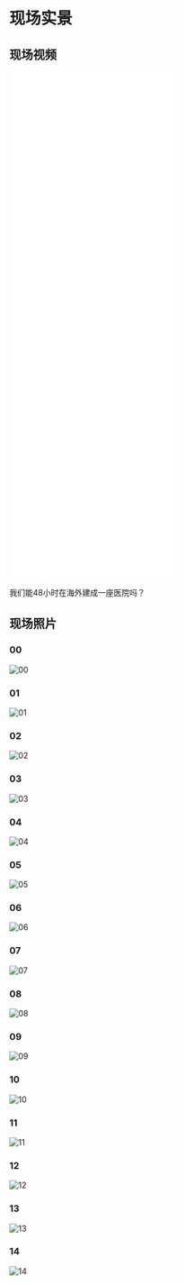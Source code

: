 # 现场实景

## 现场视频

<iframe src="//player.bilibili.com/player.html?aid=327898953&bvid=BV1XA411b7Ar&cid=183332583&page=1" scrolling="no" border="0" frameborder="no" framespacing="0" allowfullscreen="true" height="900px"> </iframe>

我们能48小时在海外建成一座医院吗？

## 现场照片

<!-- tabs:start -->

### 00

![00](https://5docs.oss-cn-shanghai.aliyuncs.com/res/韩国闻庆项目案例/现场照片/00.jpg)

### 01
![01](https://5docs.oss-cn-shanghai.aliyuncs.com/res/韩国闻庆项目案例/现场照片/01.jpg)
### 02
![02](https://5docs.oss-cn-shanghai.aliyuncs.com/res/韩国闻庆项目案例/现场照片/02.jpg)
### 03
![03](https://5docs.oss-cn-shanghai.aliyuncs.com/res/韩国闻庆项目案例/现场照片/03.jpg)
### 04
![04](https://5docs.oss-cn-shanghai.aliyuncs.com/res/韩国闻庆项目案例/现场照片/04.jpg)
### 05
![05](https://5docs.oss-cn-shanghai.aliyuncs.com/res/韩国闻庆项目案例/现场照片/05.jpg)
### 06
![06](https://5docs.oss-cn-shanghai.aliyuncs.com/res/韩国闻庆项目案例/现场照片/06.jpg)
### 07
![07](https://5docs.oss-cn-shanghai.aliyuncs.com/res/韩国闻庆项目案例/现场照片/07.jpg)
### 08
![08](https://5docs.oss-cn-shanghai.aliyuncs.com/res/韩国闻庆项目案例/现场照片/08.jpg)
### 09
![09](https://5docs.oss-cn-shanghai.aliyuncs.com/res/韩国闻庆项目案例/现场照片/09.jpg)
### 10
![10](https://5docs.oss-cn-shanghai.aliyuncs.com/res/韩国闻庆项目案例/现场照片/10.jpg)
### 11
![11](https://5docs.oss-cn-shanghai.aliyuncs.com/res/韩国闻庆项目案例/现场照片/11.jpg)
### 12
![12](https://5docs.oss-cn-shanghai.aliyuncs.com/res/韩国闻庆项目案例/现场照片/12.jpg)
### 13
![13](https://5docs.oss-cn-shanghai.aliyuncs.com/res/韩国闻庆项目案例/现场照片/13.jpg)
### 14
![14](https://5docs.oss-cn-shanghai.aliyuncs.com/res/韩国闻庆项目案例/现场照片/14.jpg)

<!-- tabs:end -->
